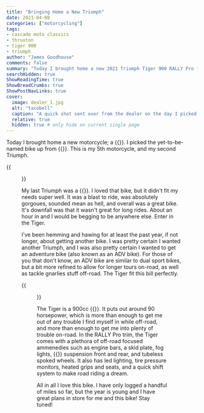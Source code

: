 ```yaml
---
title: "Bringing Home a New Triumph"
date: 2021-04-08
categories: ["motorcycling"]
tags:
- cascade moto classics
- thruxton
- tiger 900
- triumph
author: "James Goodhouse"
comments: false
summary: "Today I brought home a new 2021 Triumph Tiger 900 RALLY Pro from Cascade Moto Classics!"
searchHidden: true
ShowReadingTime: true
ShowBreadCrumbs: true
ShowPostNavLinks: true
cover:
  image: dealer_1.jpg
  alt: "tacobell"
  caption: "A quick shot sent over from the dealer on the day I picked it up"
  relative: true
  hidden: true # only hide on current single page
---
```


Today I brought home a new motorcycle; a {{<newtabref title="2021 Triumph Tiger 900 RALLY Pro" href="https://www.triumphmotorcycles.com/motorcycles/adventure/tiger-900-rally/rally-pro">}}. I picked the yet-to-be-named bike up from {{<newtabref title="Cascade Moto Classics" href="https://www.cascademoto.com/">}}. This is my 5th motorcycle, and my second Triumph.

{{<figure src="home_sweet_home.jpg" caption="Home, sweet home. The Tiger home from its first ride." alt="New Tiger at its new home">}}

My last Triumph was a {{<newtabref title="2009 Thruxton" href="https://bikez.com/motorcycles/triumph_thruxton_2009.php">}}. I loved that bike, but it didn't fit my needs super well. It was a blast to ride, was absolutely gorgoues, sounded mean as hell, and overall was a great bike. It's downfall was that it wasn't great for long rides. About an hour in and I would be begging to be anywhere else. Enter in the Tiger.

I've been hemming and hawing for at least the past year, if not longer, about getting another bike. I was pretty certain I wanted another Triumph, and I was also pretty certain I wanted to get an adventure bike (also known as an ADV bike). For those of you that don't know, an ADV bike are similar to dual sport bikes, but a bit more refined to allow for longer tours on-road, as well as tackle gnarlies stuff off-road. The Tiger fit this bill perfectly.

{{<figure src="garage.jpg" caption="Nestled into tight quarters, but it'll work." alt="Motorcycle nestled into single car garage">}}

The Tiger is a 900cc {{<newtabref title="inline triple" href="https://en.wikipedia.org/wiki/Triumph_Triple">}}. It puts out around 90 horsepower, which is more than enough to get me out of any trouble I find myself in while off-road, and more than enough to get me into plenty of trouble on-road. In the RALLY Pro trim, the Tiger comes with a plethora of off-road focused ammenedies such as engine bars, a skid plate, fog lights, {{<newtabref title="Showa" href="https://www.showa1.com/en/product/motorcycle/index.html">}} suspension front and rear, and tubeless spoked wheels. It also has led lighting, tire pressure monitors, heated grips and seats, and a quick shift system to make road riding a dream.

All in all I love this bike. I have only logged a handful of miles so far, but the year is young and I have great plans in store for me and this bike! Stay tuned!
